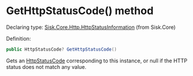 <!--

Copyrights 2023 Sisk Framework - CypherPotato
Published under MIT license

!!! DO NOT EDIT THIS FILE !!!
This file was generated by a tool in the Sisk package. To edit the information in this documentation,
edit the XML documentation present in the Sisk source code.

-->


# GetHttpStatusCode() method

Declaring type: [Sisk.Core.Http.HttpStatusInformation](/spec/Sisk.Core.Http.HttpStatusInformation.md) (from Sisk.Core)


Definition:

```cs
public HttpStatusCode? GetHttpStatusCode()
```

Gets an <a href="https://learn.microsoft.com/en-us/dotnet/api/System.Net.HttpStatusCode">HttpStatusCode</a> corresponding to this instance, or null if the HTTP status does not match any value.

